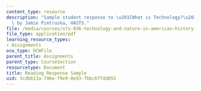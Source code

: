 ```yaml
---
content_type: resource
description: "Sample student response to \u201CWhat is Technology?\u201D readings\
  \ by Jamie Pietruska, HASTS."
file: /media/courses/sts-036-technology-and-nature-in-american-history-spring-2008/3cdb613a796ef9e90e93fbbcb7fdd055_response_sample.pdf
file_type: application/pdf
learning_resource_types:
- Assignments
ocw_type: OCWFile
parent_title: Assignments
parent_type: CourseSection
resourcetype: Document
title: Reading Response Sample
uid: 3cdb613a-796e-f9e9-0e93-fbbcb7fdd055
---
```

